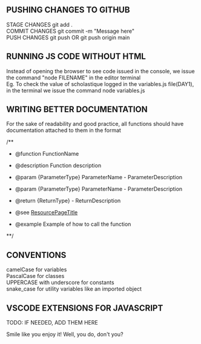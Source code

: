 ## PUSHING CHANGES TO GITHUB

STAGE CHANGES git add .\
COMMIT CHANGES git commit -m "Message here"\
PUSH CHANGES git push OR git push origin main


## RUNNING JS CODE WITHOUT HTML

Instead of opening the browser to see code issued in the console, we issue the command "node FILENAME" in the editor terminal\
Eg. To check the value of scholastique logged in the variables.js file(DAY1), in the terminal we issue the command node variables.js

## WRITING BETTER DOCUMENTATION

For the sake of readability and good practice, all functions should have documentation attached to them in the format

/**
 * @function FunctionName
 * @description Function description
 * @param {ParameterType} ParameterName - ParameterDescription
 * @param {ParameterType} ParameterName - ParameterDescription

 * @return {ReturnType} - ReturnDescription
 * @see [ResourcePageTitle](PageUrl)
 * @example Example of how to call the function
 
**/

## CONVENTIONS

camelCase for variables\
PascalCase for classes\
UPPERCASE with underscore for constants\
snake_case for utility variables like an imported object

## VSCODE EXTENSIONS FOR JAVASCRIPT

TODO: IF NEEDED, ADD THEM HERE




Smile like you enjoy it! Well, you do, don't you?